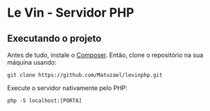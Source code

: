 # Le Vin - Servidor PHP

## Executando o projeto
 
 Antes de tudo, instale o [Composer](https://getcomposer.org/). Então, clone o repositório na sua máquina usando:
 
 `git clone https://github.com/Matuzael/levinphp.git`
 
 Execute o servidor nativamente pelo PHP:
 
 `php -S localhost:[PORTA]`
